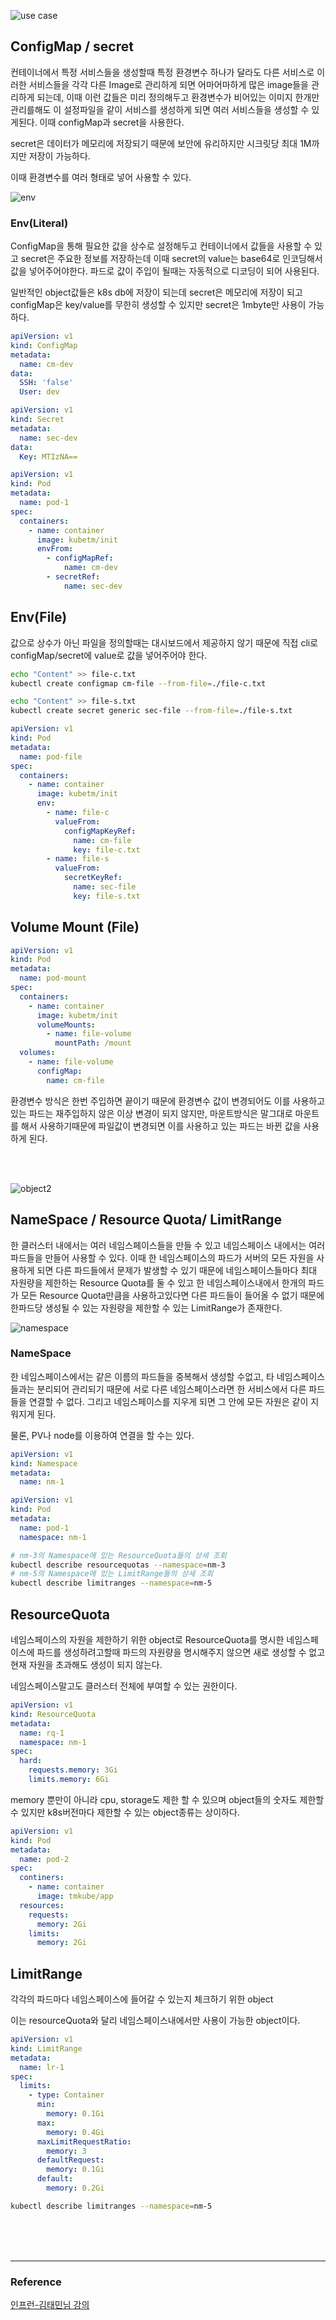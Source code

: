 ![use case](/devOps/kubernetes/image/useCase.PNG)

## ConfigMap / secret

컨테이너에서 특정 서비스들을 생성할때 특정 환경변수 하나가 달라도 다른 서비스로 이러한 서비스들을 각각 다른 Image로 관리하게 되면 어마어마하게 많은 image들을 관리하게 되는데, 이때 이런 값들은 미리 정의해두고 환경변수가 비어있는 이미지 한개만 관리를해도 이 설정파일을 같이 서비스를 생성하게 되면 여러 서비스들을 생성할 수 있게된다. 이때 configMap과 secret을 사용한다.

secret은 데이터가 메모리에 저장되기 때문에 보안에 유리하지만 시크릿당 최대 1M까지만 저장이 가능하다.

이때 환경변수를 여러 형태로 넣어 사용할 수 있다.

![env](/devOps/kubernetes/image/env.PNG)

### Env(Literal)

ConfigMap을 통해 필요한 값을 상수로 설정해두고 컨테이너에서 값들을 사용할 수 있고 secret은 주요한 정보를 저장하는데 이때 secret의 value는 base64로 인코딩해서 값을 넣어주어야한다. 파드로 값이 주입이 될때는 자동적으로 디코딩이 되어 사용된다.

일반적인 object값들은 k8s db에 저장이 되는데 secret은 메모리에 저장이 되고 configMap은 key/value를 무한히 생성할 수 있지만 secret은 1mbyte만 사용이 가능하다.

```yml
apiVersion: v1
kind: ConfigMap
metadata:
  name: cm-dev
data:
  SSH: 'false'
  User: dev
```

```yml
apiVersion: v1
kind: Secret
metadata:
  name: sec-dev
data:
  Key: MTIzNA==
```

```yml
apiVersion: v1
kind: Pod
metadata:
  name: pod-1
spec:
  containers:
    - name: container
      image: kubetm/init
      envFrom:
        - configMapRef:
            name: cm-dev
        - secretRef:
            name: sec-dev
```

## Env(File)

값으로 상수가 아닌 파일을 정의할때는 대시보드에서 제공하지 않기 때문에 직접 cli로 configMap/secret에 value로 값을 넣어주어야 한다.

```sh
echo "Content" >> file-c.txt
kubectl create configmap cm-file --from-file=./file-c.txt
```

```sh
echo "Content" >> file-s.txt
kubectl create secret generic sec-file --from-file=./file-s.txt
```

```yml
apiVersion: v1
kind: Pod
metadata:
  name: pod-file
spec:
  containers:
    - name: container
      image: kubetm/init
      env:
        - name: file-c
          valueFrom:
            configMapKeyRef:
              name: cm-file
              key: file-c.txt
        - name: file-s
          valueFrom:
            secretKeyRef:
              name: sec-file
              key: file-s.txt
```

## Volume Mount (File)

```yml
apiVersion: v1
kind: Pod
metadata:
  name: pod-mount
spec:
  containers:
    - name: container
      image: kubetm/init
      volumeMounts:
        - name: file-volume
          mountPath: /mount
  volumes:
    - name: file-volume
      configMap:
        name: cm-file
```

환경변수 방식은 한번 주입하면 끝이기 때문에 환경변수 값이 변경되어도 이를 사용하고있는 파드는 재주입하지 않은 이상 변경이 되지 않지만, 마운트방식은 말그대로 마운트를 해서 사용하기때문에 파일값이 변경되면 이를 사용하고 있는 파드는 바뀐 값을 사용하게 된다.

<br><br>

![object2](/devOps/kubernetes/image/object2.PNG)

## NameSpace / Resource Quota/ LimitRange

한 클러스터 내에서는 여러 네임스페이스들을 만들 수 있고 네임스페이스 내에서는 여러 파드들을 만들어 사용할 수 있다. 이때 한 네임스페이스의 파드가 서버의 모든 자원을 사용하게 되면 다른 파드들에서 문제가 발생할 수 있기 때문에 네임스페이스들마다 최대 자원량을 제한하는 Resource Quota를 둘 수 있고 한 네임스페이스내에서 한개의 파드가 모든 Resource Quota만큼을 사용하고있다면 다른 파드들이 들어올 수 없기 때문에 한파드당 생성될 수 있는 자원량을 제한할 수 있는 LimitRange가 존재한다.

![namespace](/devOps/kubernetes/image/namespace.PNG)

### NameSpace

한 네임스페이스에서는 같은 이름의 파드들을 중복해서 생성할 수없고, 타 네임스페이스 들과는 분리되어 관리되기 때문에 서로 다른 네임스페이스라면 한 서비스에서 다른 파드들을 연결할 수 없다. 그리고 네임스페이스를 지우게 되면 그 안에 모든 자원은 같이 지워지게 된다.

물론, PV나 node를 이용하여 연결을 할 수는 있다.

```yml
apiVersion: v1
kind: Namespace
metadata:
  name: nm-1
```

```yml
apiVersion: v1
kind: Pod
metadata:
  name: pod-1
  namespace: nm-1
```

```sh
# nm-3의 Namespace에 있는 ResourceQuota들의 상세 조회
kubectl describe resourcequotas --namespace=nm-3
# nm-5의 Namespace에 있는 LimitRange들의 상세 조회
kubectl describe limitranges --namespace=nm-5
```

## ResourceQuota

네임스페이스의 자원을 제한하기 위한 object로 ResourceQuota를 명시한 네임스페이스에 파드를 생성하려고할때 파드의 자원량을 명시해주지 않으면 새로 생성할 수 없고 현재 자원을 초과해도 생성이 되지 않는다.

네임스페이스말고도 클러스터 전체에 부여할 수 있는 권한이다.

```yml
apiVersion: v1
kind: ResourceQuota
metadata:
  name: rq-1
  namespace: nm-1
spec:
  hard:
    requests.memory: 3Gi
    limits.memory: 6Gi
```

memory 뿐만이 아니라 cpu, storage도 제한 할 수 있으며 object들의 숫자도 제한할 수 있지만 k8s버전마다 제한할 수 있는 object종류는 상이하다.

```yml
apiVersion: v1
kind: Pod
metadata:
  name: pod-2
spec:
  continers:
    - name: container
      image: tmkube/app
  resources:
    requests:
      memory: 2Gi
    limits:
      memory: 2Gi
```

## LimitRange

각각의 파드마다 네임스페이스에 들어갈 수 있는지 체크하기 위한 object

이는 resourceQuota와 달리 네임스페이스내에서만 사용이 가능한 object이다.

```yml
apiVersion: v1
kind: LimitRange
metadata:
  name: lr-1
spec:
  limits:
    - type: Container
      min:
        memory: 0.1Gi
      max:
        memory: 0.4Gi
      maxLimitRequestRatio:
        memory: 3
      defaultRequest:
        memory: 0.1Gi
      default:
        memory: 0.2Gi
```

```sh
kubectl describe limitranges --namespace=nm-5
```

<br><br><br>

---

### Reference

[인프런-김태민님 강의](https://www.inflearn.com/course/%EC%BF%A0%EB%B2%84%EB%84%A4%ED%8B%B0%EC%8A%A4-%EA%B8%B0%EC%B4%88/dashboard)
